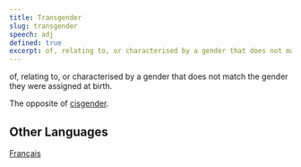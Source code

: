 ```yaml
---
title: Transgender
slug: transgender
speech: adj
defined: true
excerpt: of, relating to, or characterised by a gender that does not match the gender they were assigned at birth.
---
```


of, relating to, or characterised by a gender that does not match the gender they were assigned at birth.

The opposite of [cisgender](/definitions/cisgender).

## Other Languages

[Français](/definitions/fr_FR/transgenre)

